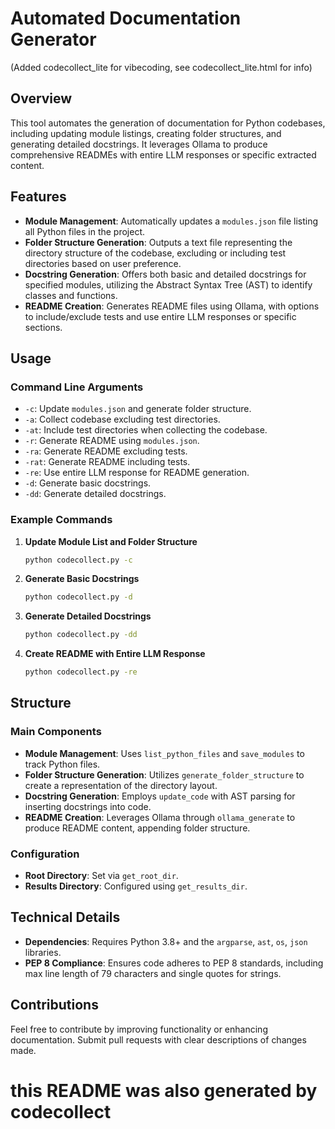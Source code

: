 # Automated Documentation Generator

(Added codecollect_lite for vibecoding, see codecollect_lite.html for info)

## Overview


This tool automates the generation of documentation for Python codebases, including updating module listings, creating folder structures, and generating detailed docstrings. It leverages Ollama to produce comprehensive READMEs with entire LLM responses or specific extracted content.


## Features

- **Module Management**: Automatically updates a `modules.json` file listing all Python files in the project.
- **Folder Structure Generation**: Outputs a text file representing the directory structure of the codebase, excluding or including test directories based on user preference.
- **Docstring Generation**: Offers both basic and detailed docstrings for specified modules, utilizing the Abstract Syntax Tree (AST) to identify classes and functions.
- **README Creation**: Generates README files using Ollama, with options to include/exclude tests and use entire LLM responses or specific sections.

## Usage

### Command Line Arguments

- `-c`: Update `modules.json` and generate folder structure.
- `-a`: Collect codebase excluding test directories.
- `-at`: Include test directories when collecting the codebase.
- `-r`: Generate README using `modules.json`.
- `-ra`: Generate README excluding tests.
- `-rat`: Generate README including tests.
- `-re`: Use entire LLM response for README generation.
- `-d`: Generate basic docstrings.
- `-dd`: Generate detailed docstrings.

### Example Commands

1. **Update Module List and Folder Structure**

   ```bash
   python codecollect.py -c
   ```

2. **Generate Basic Docstrings**

   ```bash
   python codecollect.py -d
   ```

3. **Generate Detailed Docstrings**

   ```bash
   python codecollect.py -dd
   ```

4. **Create README with Entire LLM Response**

   ```bash
   python codecollect.py -re
   ```

## Structure

### Main Components

- **Module Management**: Uses `list_python_files` and `save_modules` to track Python files.
- **Folder Structure Generation**: Utilizes `generate_folder_structure` to create a representation of the directory layout.
- **Docstring Generation**: Employs `update_code` with AST parsing for inserting docstrings into code.
- **README Creation**: Leverages Ollama through `ollama_generate` to produce README content, appending folder structure.

### Configuration

- **Root Directory**: Set via `get_root_dir`.
- **Results Directory**: Configured using `get_results_dir`.

## Technical Details

- **Dependencies**: Requires Python 3.8+ and the `argparse`, `ast`, `os`, `json` libraries.
- **PEP 8 Compliance**: Ensures code adheres to PEP 8 standards, including max line length of 79 characters and single quotes for strings.

## Contributions

Feel free to contribute by improving functionality or enhancing documentation. Submit pull requests with clear descriptions of changes made.



# this README was also generated by codecollect
